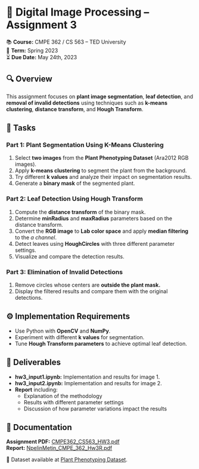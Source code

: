 # 🎯 Digital Image Processing – Assignment 3

📚 **Course:** CMPE 362 / CS 563 – TED University  
📅 **Term:** Spring 2023  
⏳ **Due Date:** May 24th, 2023  

## 🔍 Overview

This assignment focuses on **plant image segmentation**, **leaf detection**, and **removal of invalid detections** using techniques such as **k-means clustering**, **distance transform**, and **Hough Transform**.

## 🚀 Tasks

### **Part 1: Plant Segmentation Using K-Means Clustering**
1. Select **two images** from the **Plant Phenotyping Dataset** (Ara2012 RGB images).
2. Apply **k-means clustering** to segment the plant from the background.
3. Try different **k values** and analyze their impact on segmentation results.
4. Generate a **binary mask** of the segmented plant.

### **Part 2: Leaf Detection Using Hough Transform**
1. Compute the **distance transform** of the binary mask.
2. Determine **minRadius** and **maxRadius** parameters based on the distance transform.
3. Convert the **RGB image** to **Lab color space** and apply **median filtering** to the _a channel_.
4. Detect leaves using **HoughCircles** with three different parameter settings.
5. Visualize and compare the detection results.

### Part 3: Elimination of Invalid Detections
1. Remove circles whose centers are **outside the plant mask.**
2. Display the filtered results and compare them with the original detections.

## ⚙️ Implementation Requirements

- Use Python with **OpenCV** and **NumPy**.
- Experiment with different **k values** for segmentation.
- Tune **Hough Transform parameters** to achieve optimal leaf detection.

## 📂 Deliverables

- **hw3_input1.ipynb:** Implementation and results for image 1.
- **hw3_input2.ipynb:** Implementation and results for image 2.
- **Report** including:
  - Explanation of the methodology
  - Results with different parameter settings
  - Discussion of how parameter variations impact the results

## 📄 Documentation

**Assignment PDF:** [CMPE362_CS563_HW3.pdf](./Homework-3/CMPE362_CS563_HW3.pdf)  
**Report:** [NpelinMetin_CMPE_362_Hw3R.pdf](./Homework-3/NpelinMetin_CMPE_362_Hw3R.pdf)  

🌿 Dataset available at [Plant Phenotyping Dataset](https://www.plant-phenotyping.org/datasets-home).
